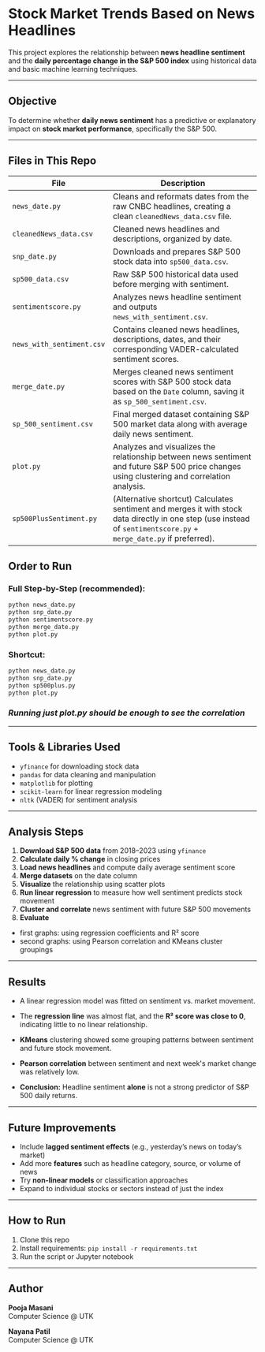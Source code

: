 # Stock Market Trends Based on News Headlines

This project explores the relationship between **news headline sentiment** and the **daily percentage change in the S&P 500 index** using historical data and basic machine learning techniques.

---

## Objective

To determine whether **daily news sentiment** has a predictive or explanatory impact on **stock market performance**, specifically the S&P 500.

---

## Files in This Repo

| File | Description |
|------|-------------|
| `news_date.py` | Cleans and reformats dates from the raw CNBC headlines, creating a clean `cleanedNews_data.csv` file. |
| `cleanedNews_data.csv` | Cleaned news headlines and descriptions, organized by date. |
| `snp_date.py` | Downloads and prepares S&P 500 stock data into `sp500_data.csv`. |
| `sp500_data.csv` | Raw S&P 500 historical data used before merging with sentiment. |
| `sentimentscore.py` | Analyzes news headline sentiment and outputs `news_with_sentiment.csv`. |
| `news_with_sentiment.csv` | Contains cleaned news headlines, descriptions, dates, and their corresponding VADER-calculated sentiment scores. |
| `merge_date.py` | Merges cleaned news sentiment scores with S&P 500 stock data based on the `Date` column, saving it as `sp_500_sentiment.csv`. |
| `sp_500_sentiment.csv` | Final merged dataset containing S&P 500 market data along with average daily news sentiment. |
| `plot.py` | Analyzes and visualizes the relationship between news sentiment and future S&P 500 price changes using clustering and correlation analysis. |
| `sp500PlusSentiment.py` | (Alternative shortcut) Calculates sentiment and merges it with stock data directly in one step (use instead of `sentimentscore.py` + `merge_date.py` if preferred). |



## Order to Run

### Full Step-by-Step (recommended):
```bash
python news_date.py
python snp_date.py
python sentimentscore.py
python merge_date.py
python plot.py
```

### Shortcut:
```bash
python news_date.py
python snp_date.py
python sp500plus.py
python plot.py
```
### *Running just plot.py should be enough to see the correlation*


---

##  Tools & Libraries Used

- `yfinance` for downloading stock data
- `pandas` for data cleaning and manipulation
- `matplotlib` for plotting
- `scikit-learn` for linear regression modeling
-  `nltk` (VADER) for sentiment analysis

---


## Analysis Steps

1. **Download S&P 500 data** from 2018–2023 using `yfinance`
2. **Calculate daily % change** in closing prices
3. **Load news headlines** and compute daily average sentiment score
4. **Merge datasets** on the date column
5. **Visualize** the relationship using scatter plots
6. **Run linear regression** to measure how well sentiment predicts stock movement
7. **Cluster and correlate** news sentiment with future S&P 500 movements
8. **Evaluate** 
- first graphs: using regression coefficients and R² score
- second graphs: using Pearson correlation and KMeans cluster groupings


---

## Results

- A linear regression model was fitted on sentiment vs. market movement.
- The **regression line** was almost flat, and the **R² score was close to 0**, indicating little to no linear relationship.
-  **KMeans** clustering showed some grouping patterns between sentiment and future stock movement.

- **Pearson correlation** between sentiment and next week's market change was relatively low.
- **Conclusion:** Headline sentiment **alone** is not a strong predictor of S&P 500 daily returns.

---

## Future Improvements

- Include **lagged sentiment effects** (e.g., yesterday’s news on today’s market)
- Add more **features** such as headline category, source, or volume of news
- Try **non-linear models** or classification approaches
- Expand to individual stocks or sectors instead of just the index

---

## How to Run

1. Clone this repo
2. Install requirements: `pip install -r requirements.txt`
3. Run the script or Jupyter notebook

---

## Author

**Pooja Masani**  
Computer Science @ UTK  


**Nayana Patil**  
Computer Science @ UTK  

